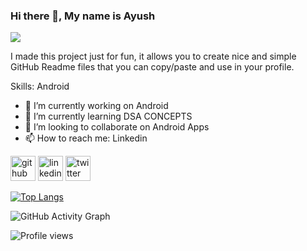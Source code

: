 ### Hi there 👋, My name is Ayush 
![](https://cdn.discordapp.com/attachments/967699878945882132/1037072382805950587/unknown.png)

I made this project just for fun, it allows you to create nice and simple GitHub Readme files that you can copy/paste and use in your profile.

Skills: Android

- 🔭 I’m currently working on Android 
- 🌱 I’m currently learning DSA CONCEPTS 
- 👯 I’m looking to collaborate on Android Apps 
- 📫 How to reach me: Linkedin 


[<img src='https://cdn.jsdelivr.net/npm/simple-icons@3.0.1/icons/github.svg' alt='github' height='40'>](https://github.com/ayushak1)  [<img src='https://cdn.jsdelivr.net/npm/simple-icons@3.0.1/icons/linkedin.svg' alt='linkedin' height='40'>](https://www.linkedin.com/in/https://www.linkedin.com/in/ayu5hkarn//)  [<img src='https://cdn.jsdelivr.net/npm/simple-icons@3.0.1/icons/twitter.svg' alt='twitter' height='40'>](https://twitter.com/https://twitter.com/Ayu5hkarn)  

[![Top Langs](https://github-readme-stats.vercel.app/api/top-langs/?username=ayushak1)](https://github.com/anuraghazra/github-readme-stats)



![GitHub Activity Graph](https://activity-graph.herokuapp.com/graph?username=ayushak1)  

![Profile views](https://gpvc.arturio.dev/ayushak1)  

